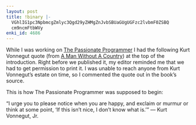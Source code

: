 ```yaml
---
layout: post
title: !binary |-
  VGhlIG1pc3NpbmcgZmlyc3Qgd29yZHMgZnJvbSBUaGUgUGFzc2lvbmF0ZSBQ
  cm9ncmFtbWVy
enki_id: 4686
---
```


While I was working on [The Passionate
Programmer](http://pragprog.com/titles/cfcar2/the-passionate-programmer)
I had the following Kurt Vonnegut quote (from [A Man Without A
Country](http://www.amazon.com/Man-Without-Country-Kurt-Vonnegut/dp/158322713X))
at the top of the introduction. Right before we published it, my editor
reminded me that we had to get permission to print it. I was unable to
reach anyone from Kurt Vonnegut’s estate on time, so I commented the
quote out in the book’s source.

This is how The Passionate Programmer was supposed to begin:

“I urge you to please notice when you are happy, and exclaim or murmur
or think at some point, ‘If this isn’t nice, I don’t know what is.’” —
Kurt Vonnegut, Jr.
